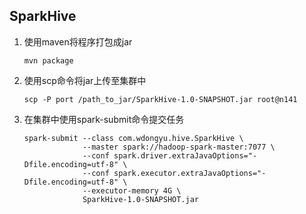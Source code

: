 ## SparkHive

1. 使用maven将程序打包成jar

	`mvn package`
 	
2. 使用scp命令将jar上传至集群中

	`scp -P port /path_to_jar/SparkHive-1.0-SNAPSHOT.jar root@n141`

3. 在集群中使用spark-submit命令提交任务

	```
	spark-submit --class com.wdongyu.hive.SparkHive \
                 --master spark://hadoop-spark-master:7077 \
                 --conf spark.driver.extraJavaOptions="-Dfile.encoding=utf-8" \
                 --conf spark.executor.extraJavaOptions="-Dfile.encoding=utf-8" \
                 --executor-memory 4G \
                 SparkHive-1.0-SNAPSHOT.jar
	```